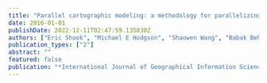 ```yaml
---
title: "Parallel cartographic modeling: a methodology for parallelizing spatial data processing"
date: 2016-01-01
publishDate: 2022-12-11T02:47:59.135830Z
authors: ["Eric Shook", "Michael E Hodgson", "Shaowen Wang", "Babak Behzad", "Kiumars Soltani", "April Hiscox", "Jayakrishnan Ajayakumar"]
publication_types: ["2"]
abstract: ""
featured: false
publication: "*International Journal of Geographical Information Science*"
---
```


